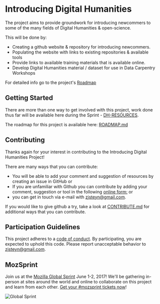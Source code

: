 #  Introducing Digital Humanities 

The project aims to provide groundwork for introducing newcommers to some of the many fields of Digital Humanities & open-science.

This will be done by:
* Creating a github website & repository for introducing newcommers.
* Populating the website with links to existing repositories & available tools 
* Provide links to available training materials that is available online.
* Develop Digital Humanities material / dataset for use in Data Carpentry Workshops

For detailed info go to the project's [Roadmap](ROADMAP.md)

## Getting Started

There are more than one way to get involved with this project, work done thus far will be available here during the Sprint - [DH-RESOURCES](DH-RESOURCES.md). 

The roadmap for this project is available here: [ROADMAP.md](ROADMAP.md)

## Contributing

Thanks again for your interest in contributing to the Introducing Digital Humanities Project! 

There are many ways that you can contribute: 

- You will be able to add your comment and suggestion of resources by creating an issue in GitHub or
- If you are unfamiliar with Github you can contribute by adding your comment, suggestion or tool in the following [online form:](https://goo.gl/forms/Q6Tz2GletfsMSLGt1) or
- you can get in touch via e-mail with [zjsteyn@gmail.com](mailto:zjsteyn@gmail.com).

If you would like to give github a try, take a look at [CONTRIBUTE.md](CONTRIBUTE.md) for additional ways that you can contribute.

## Participation Guidelines

This project adheres to a [code of conduct](CODE_OF_CONDUCT.md). By participating, you are expected to uphold this code. Please report unacceptable behavior to [zjsteyn@gmail.com](mailto:zjsteyn@gmail.com).

## MozSprint

Join us at the [Mozilla Global Sprint](http://mozilla.github.io/global-sprint/) June 1-2, 2017! We'll be gathering in-person at sites around the world and online to collaborate on this project and learn from each other. [Get your #mozsprint tickets now](http://mozilla.github.io/global-sprint/)!

![Global Sprint](https://cloud.githubusercontent.com/assets/617994/24632585/b2b07dcc-1892-11e7-91cf-f9e473187cf7.png)
